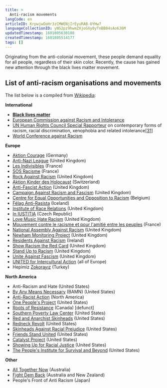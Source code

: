 ```yaml
---
title: >
  Anti-racism movements
langCode: en
articleID: KrpwjwOoHr3zCMWENjIrEyuRAB-OYHw7
languageCollectionID: yNS2pz9hwmZXjoGXy0yTnBB04sAo6J6M
updatedTimestamp: 1601805630188
createdTimestamp: 1601805514177
tags: []
---
```


Originating from the anti-colonial movement, these people demand equality for all people, regardless of their skin color. Recently, the cause has gained new attention through the black lives matter movement.

## **List of anti-racism organisations and movements**

The list below is a compiled from [Wikipedia](https://en.wikipedia.org/wiki/Anti-racism):

**International**

-   [**Black lives matter**](/black-lives-matter)
-   [European Commission against Racism and Intolerance](https://en.wikipedia.org/wiki/European_Commission_against_Racism_and_Intolerance)
-   [UN Human Rights Council Special Rapporteur](https://en.wikipedia.org/wiki/United_Nations_Special_Rapporteur) on contemporary forms of racism, racial discrimination, xenophobia and related intolerance[\[31\]](https://en.wikipedia.org/wiki/Anti-racism#cite_note-31)
-   [World Conference against Racism](https://en.wikipedia.org/wiki/World_Conference_against_Racism)

**Europe**

-   [Aktion Courage](https://de.wikipedia.org/wiki/Aktion_Courage) (Germany)
-   [Anti-Nazi League](https://en.wikipedia.org/wiki/Anti-Nazi_League) (United Kingdom)
-   [Les Indivisibles](https://en.wikipedia.org/w/index.php?title=Les_Indivisibles&action=edit&redlink=1) (France)
-   [SOS Racisme](https://en.wikipedia.org/wiki/SOS_Racisme) (France)
-   [Rock Against Racism](https://en.wikipedia.org/wiki/Rock_Against_Racism) (United Kingdom)
-   [Aktion Kinder des Holocaust](https://en.wikipedia.org/wiki/Aktion_Kinder_des_Holocaust) (Switzerland)
-   [Anti-Fascist Action](https://en.wikipedia.org/wiki/Anti-Fascist_Action) (United Kingdom)
-   [Campaign Against Racism and Fascism](https://en.wikipedia.org/wiki/Campaign_Against_Racism_and_Fascism) (United Kingdom)
-   [Centre for Equal Opportunities and Opposition to Racism](https://en.wikipedia.org/wiki/Centre_for_Equal_Opportunities_and_Opposition_to_Racism) (Belgium)
-   [Félag Anti-Rasista](https://en.wikipedia.org/w/index.php?title=F%C3%A9lag_Anti-Rasista&action=edit&redlink=1) (Iceland)
-   [Institute of Race Relations](https://en.wikipedia.org/wiki/Institute_of_Race_Relations_(United_Kingdom)) (United Kingdom)
-   [In IUSTITIA](https://en.wikipedia.org/w/index.php?title=In_IUSTITIA&action=edit&redlink=1) (Czech Republic)
-   [Love Music Hate Racism](https://en.wikipedia.org/wiki/Love_Music_Hate_Racism) (United Kingdom)
-   [Mouvement contre le racisme et pour l'amitié entre les peuples](https://en.wikipedia.org/wiki/Mouvement_contre_le_racisme_et_pour_l%27amiti%C3%A9_entre_les_peuples) (France)
-   [National Assembly Against Racism](https://en.wikipedia.org/wiki/National_Assembly_Against_Racism) (United Kingdom)
-   [Newham Monitoring Project](https://en.wikipedia.org/wiki/Newham_Monitoring_Project) (United Kingdom)
-   [Residents Against Racism](https://en.wikipedia.org/wiki/Residents_Against_Racism) (Ireland)
-   [Show Racism the Red Card](https://en.wikipedia.org/wiki/Show_Racism_the_Red_Card) (United Kingdom)
-   [Stand Up to Racism](https://en.wikipedia.org/w/index.php?title=Stand_Up_to_Racism&action=edit&redlink=1) (United Kingdom)
-   [Unite Against Fascism](https://en.wikipedia.org/wiki/Unite_Against_Fascism) (United Kingdom)
-   [UNITED for Intercultural Action](https://en.wikipedia.org/wiki/UNITED_for_Intercultural_Action) (all of Europe)
-   Hepimiz [Zokorayız](https://en.wikipedia.org/wiki/Didier_Zokora) (Turkey)

**North America**

-   Anti-Racism and Hate (United States)
-   [By Any Means Necessary](https://en.wikipedia.org/wiki/BAMN) (BAMN) (United States)
-   [Anti-Racist Action](https://en.wikipedia.org/wiki/Anti-Racist_Action) (North America)
-   [One People's Project](https://en.wikipedia.org/wiki/One_People%27s_Project) (United States)
-   [Roots of Resistance](https://en.wikipedia.org/wiki/Roots_of_Resistance) (Canada) \[defunct\]
-   [Southern Poverty Law Center](https://en.wikipedia.org/wiki/Southern_Poverty_Law_Center) (United States)
-   [Red and Anarchist Skinheads](https://en.wikipedia.org/wiki/Red_and_Anarchist_Skinheads) (United States)
-   [Redneck Revolt](https://en.wikipedia.org/wiki/Redneck_Revolt) (United States)
-   [Skinheads Against Racial Prejudice](https://en.wikipedia.org/wiki/Skinheads_Against_Racial_Prejudice) (United States)
-   [Friends Stand United](https://en.wikipedia.org/wiki/Friends_Stand_United) (United States)
-   [Catalyst Project](http://collectiveliberation.org/) (United States)
-   [Showing Up for Racial Justice](http://www.showingupforracialjustice.org/) (United States)
-   [The People's Institute for Survival and Beyond](http://www.pisab.org/) (United States)

**Other**

-   [All Together Now](https://alltogethernow.org.au/) (Australia)
-   [Fight Dem Back](https://en.wikipedia.org/wiki/Fight_Dem_Back) (Australia and New Zealand)
-   People's Front of Anti Racism (Japan)